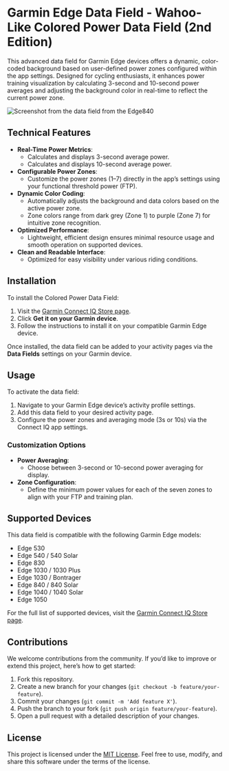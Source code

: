 # Garmin Edge Data Field - Wahoo-Like Colored Power Data Field (2nd Edition)

This advanced data field for Garmin Edge devices offers a dynamic, color-coded background based on user-defined power zones configured within the app settings. Designed for cycling enthusiasts, it enhances power training visualization by calculating 3-second and 10-second power averages and adjusting the background color in real-time to reflect the current power zone.

![Screenshot from the data field from the Edge840](../main/Edge840.png)

## Technical Features

- **Real-Time Power Metrics**:
  - Calculates and displays 3-second average power.
  - Calculates and displays 10-second average power.
- **Configurable Power Zones**:
  - Customize the power zones (1–7) directly in the app’s settings using your functional threshold power (FTP).
- **Dynamic Color Coding**:
  - Automatically adjusts the background and data colors based on the active power zone.
  - Zone colors range from dark grey (Zone 1) to purple (Zone 7) for intuitive zone recognition.
- **Optimized Performance**:
  - Lightweight, efficient design ensures minimal resource usage and smooth operation on supported devices.
- **Clean and Readable Interface**:
  - Optimized for easy visibility under various riding conditions.

## Installation

To install the Colored Power Data Field:

1. Visit the [Garmin Connect IQ Store page](https://apps.garmin.com/de-DE/apps/6fdafb62-73c2-4a5a-9c4b-f1c802083192).
2. Click **Get it on your Garmin device**.
3. Follow the instructions to install it on your compatible Garmin Edge device.

Once installed, the data field can be added to your activity pages via the **Data Fields** settings on your Garmin device.

## Usage

To activate the data field:

1. Navigate to your Garmin Edge device’s activity profile settings.
2. Add this data field to your desired activity page.
3. Configure the power zones and averaging mode (3s or 10s) via the Connect IQ app settings.

### Customization Options

- **Power Averaging**:
  - Choose between 3-second or 10-second power averaging for display.
- **Zone Configuration**:
  - Define the minimum power values for each of the seven zones to align with your FTP and training plan.

## Supported Devices

This data field is compatible with the following Garmin Edge models:

- Edge 530
- Edge 540 / 540 Solar
- Edge 830
- Edge 1030 / 1030 Plus
- Edge 1030 / Bontrager
- Edge 840 / 840 Solar
- Edge 1040 / 1040 Solar
- Edge 1050

For the full list of supported devices, visit the [Garmin Connect IQ Store page](https://apps.garmin.com/de-DE/apps/6fdafb62-73c2-4a5a-9c4b-f1c802083192).

## Contributions

We welcome contributions from the community. If you’d like to improve or extend this project, here’s how to get started:

1. Fork this repository.
2. Create a new branch for your changes (`git checkout -b feature/your-feature`).
3. Commit your changes (`git commit -m 'Add feature X'`).
4. Push the branch to your fork (`git push origin feature/your-feature`).
5. Open a pull request with a detailed description of your changes.

## License

This project is licensed under the [MIT License](LICENSE). Feel free to use, modify, and share this software under the terms of the license.
